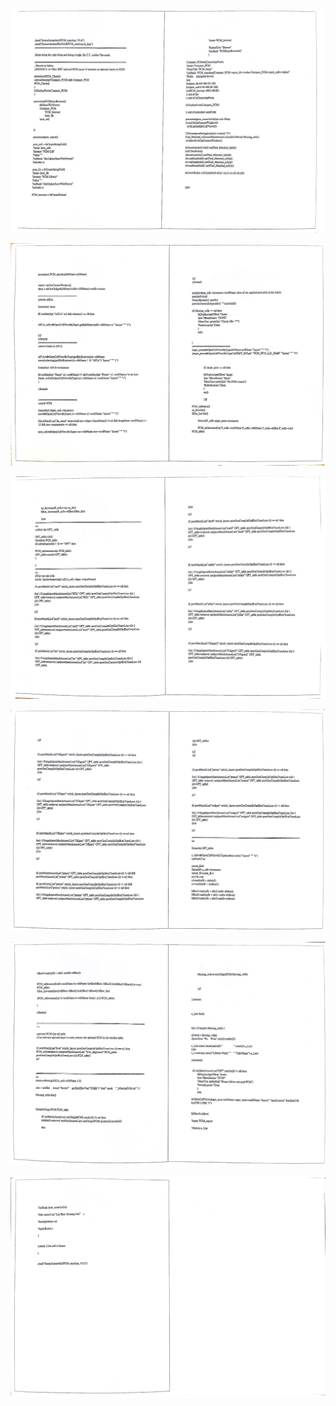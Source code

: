 [![N|Solid](https://github.com/CT-Lumar/AppWorks_School/blob/main/PCM_MatchUp_1.jpg?raw=true)](https://nodesource.com/products/nsolid)


[![N|Solid](https://github.com/CT-Lumar/AppWorks_School/blob/main/PCM_MatchUp_2.jpg?raw=true)](https://nodesource.com/products/nsolid)

[![N|Solid](https://github.com/CT-Lumar/AppWorks_School/blob/main/PCM_MatchUp_3.jpg?raw=true)](https://nodesource.com/products/nsolid)

[![N|Solid](https://github.com/CT-Lumar/AppWorks_School/blob/main/PCM_MatchUp_4.jpg?raw=true)](https://nodesource.com/products/nsolid)

[![N|Solid](https://github.com/CT-Lumar/AppWorks_School/blob/main/PCM_MatchUp_5.jpg?raw=true)](https://nodesource.com/products/nsolid)

[![N|Solid](https://github.com/CT-Lumar/AppWorks_School/blob/main/PCM_MatchUp_6.jpg?raw=true)](https://nodesource.com/products/nsolid)
